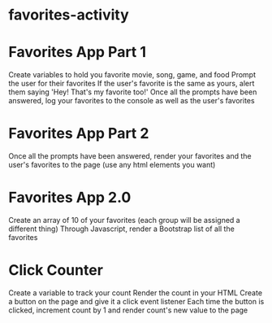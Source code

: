 # favorites-activity

# Favorites App Part 1
Create variables to hold you favorite movie, song, game, and food
Prompt the user for their favorites
If the user's favorite is the same as yours, alert them saying 'Hey! That's my favorite too!'
Once all the prompts have been answered, log your favorites to the console as well as the user's favorites

# Favorites App Part 2
Once all the prompts have been answered, render your favorites and the user's favorites to the page (use any html elements you want)

# Favorites App 2.0
Create an array of 10 of your favorites (each group will be assigned a different thing)
Through Javascript, render a Bootstrap list of all the favorites

# Click Counter
Create a variable to track your count
Render the count in your HTML
Create a button on the page and give it a click event listener
Each time the button is clicked, increment count by 1 and render count's new value to the page